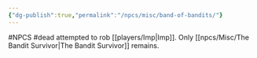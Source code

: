 ```yaml
---
{"dg-publish":true,"permalink":"/npcs/misc/band-of-bandits/"}
---
```


#NPCS #dead
attempted to rob [[players/Imp\|Imp]]. Only [[npcs/Misc/The Bandit Survivor\|The Bandit Survivor]] remains.